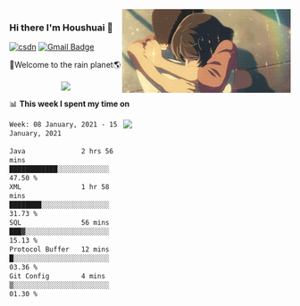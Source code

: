 <img  align='right' height="150" src="https://github.com/LikeRainDay/LikeRainDay/blob/master/pic/img_rain_1.gif?raw=true">



### Hi there I'm Houshuai :lemon:

[![csdn](https://img.shields.io/badge/-csdn-c14438?style=flat-square&logo=c&logoColor=white)](https://blog.csdn.net/qq_15807167)
[![Gmail Badge](https://img.shields.io/badge/-gmail-c14438?style=flat-square&logo=Gmail&logoColor=white&link=mailto:houshuai0816@gmail.com)](mailto:houshuai0816@gmail.com)

🚀Welcome to the rain planet🌎

<center>
<img align='center'  src="https://source.unsplash.com/random/1200x600">
</center>

📊 **This week I spent my time on**

<img align='right'   width="300" src="https://github-readme-stats.vercel.app/api?username=LikeRainDay&show_icons=true&title_color=fff&icon_color=79ff97&text_color=9f9f9f&bg_color=151515">

<!--START_SECTION:waka-->
```text
Week: 08 January, 2021 - 15 January, 2021

Java              2 hrs 56 mins   ████████████░░░░░░░░░░░░░   47.50 % 
XML               1 hr 58 mins    ████████░░░░░░░░░░░░░░░░░   31.73 % 
SQL               56 mins         ███▓░░░░░░░░░░░░░░░░░░░░░   15.13 % 
Protocol Buffer   12 mins         █░░░░░░░░░░░░░░░░░░░░░░░░   03.36 % 
Git Config        4 mins          ▒░░░░░░░░░░░░░░░░░░░░░░░░   01.30 % 
```
<!--END_SECTION:waka-->
